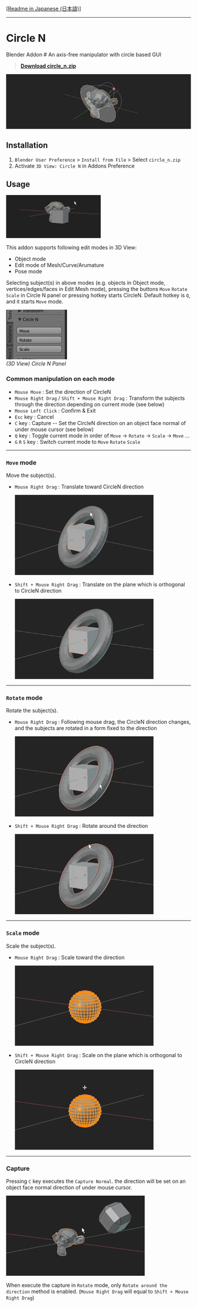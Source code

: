 [[Readme in Japanese (日本語)](./README_ja.md)]

---

# Circle N

Blender Addon # An axis-free manipulator with circle based GUI

> [**Download circle_n.zip**](https://github.com/a-nakanosora/Circle-N/releases/download/v1.0/circle_n.zip)

![image](./doc/a.jpg)


## Installation
1. `Blender User Preference` > `Install from File` > Select `circle_n.zip`
2. Activate `3D View: Circle N` in Addons Preference

## Usage

![image](./doc/b.gif)

This addon supports following edit modes in 3D View:
- Object mode
- Edit mode of Mesh/Curve/Arumature
- Pose mode

Selecting subject(s) in above modes (e.g. objects in Object mode, vertices/edges/faces in Edit Mesh mode),
pressing the buttons `Move` `Rotate` `Scale` in Circle N panel or pressing hotkey starts CircleN.
Default hotkey is `Q`, and it starts `Move` mode.

![image](./doc/panel.jpg) <br>
*(3D View) Circle N Panel*

### Common manipulation on each mode
- `Mouse Move` : Set the direction of CircleN
- `Mouse Right Drag` / `Shift + Mouse Right Drag` : Transform the subjects through the direction depending on current mode (see below)
- `Mouse Left Click` : Confirm & Exit
- `Esc` key : Cancel
- `C` key : Capture -- Set the CircleN direction on an object face normal of under mouse cursor (see below)
- `Q` key : Toggle current mode in order of `Move` -> `Rotate` -> `Scale` -> `Move` ...
- `G` `R` `S` key : Switch current mode to `Move` `Rotate` `Scale`

---

### `Move` mode

Move the subject(s).

- `Mouse Right Drag` : Translate toward CircleN direction

  ![image](./doc/move1.gif)

- `Shift + Mouse Right Drag` : Translate on the plane which is orthogonal to CircleN direction

  ![image](./doc/move2.gif)

---

### `Rotate` mode

Rotate the subject(s).

- `Mouse Right Drag` : Following mouse drag, the CircleN direction changes, and the subjects are rotated in a form fixed to the direction

  ![image](./doc/rot1.gif)

- `Shift + Mouse Right Drag` : Rotate around the direction

  ![image](./doc/rot2.gif)

---

### `Scale` mode

Scale the subject(s).

- `Mouse Right Drag` : Scale toward the direction

  ![image](./doc/scale1.gif)

- `Shift + Mouse Right Drag` : Scale on the plane which is orthogonal to CircleN direction

  ![image](./doc/scale2.gif)


---

### Capture

Pressing `C` key executes the `Capture Normal`.
the direction will be set on an object face normal direction of under mouse cursor.

![image](./doc/capt1.gif)

When execute the capture in `Rotate` mode, only `Rotate around the direction` method is enabled.
(`Mouse Right Drag` will equal to `Shift + Mouse Right Drag`)

